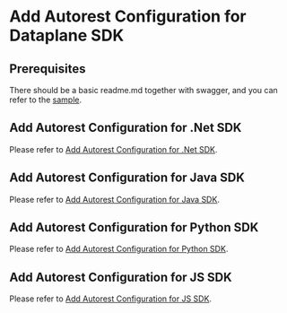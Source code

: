 # Add Autorest Configuration for Dataplane SDK

## Prerequisites
There should be a basic readme.md together with swagger, and you can refer to the [sample](../samplefiles-dp).

## Add Autorest Configuration for .Net SDK
Please refer to [Add Autorest Configuration for .Net SDK](.net/README.md).

## Add Autorest Configuration for Java SDK
Please refer to [Add Autorest Configuration for Java SDK](java/README.md).

## Add Autorest Configuration for Python SDK
Please refer to [Add Autorest Configuration for Python SDK](python/README.md).

## Add Autorest Configuration for JS SDK
Please refer to [Add Autorest Configuration for JS SDK](js/README.md).
